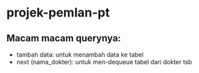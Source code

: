 # projek-pemlan-pt
## Macam macam querynya:
+ tambah data: untuk menambah data ke tabel
+ next (nama_dokter): untuk men-dequeue tabel dari dokter tsb